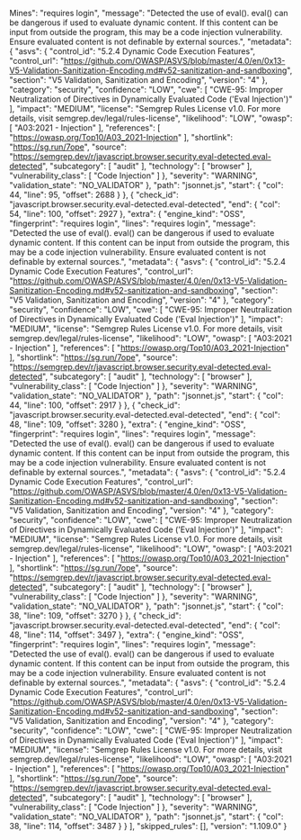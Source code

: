 Mines": "requires login",
        "message": "Detected the use of eval(). eval() can be dangerous if used to evaluate dynamic content. If this content can be input from outside the program, this may be a code injection vulnerability. Ensure evaluated content is not definable by external sources.",
        "metadata": {
          "asvs": {
            "control_id": "5.2.4 Dynamic Code Execution Features",
            "control_url": "https://github.com/OWASP/ASVS/blob/master/4.0/en/0x13-V5-Validation-Sanitization-Encoding.md#v52-sanitization-and-sandboxing",
            "section": "V5 Validation, Sanitization and Encoding",
            "version": "4"
          },
          "category": "security",
          "confidence": "LOW",
          "cwe": [
            "CWE-95: Improper Neutralization of Directives in Dynamically Evaluated Code ('Eval Injection')"
          ],
          "impact": "MEDIUM",
          "license": "Semgrep Rules License v1.0. For more details, visit semgrep.dev/legal/rules-license",
          "likelihood": "LOW",
          "owasp": [
            "A03:2021 - Injection"
          ],
          "references": [
            "https://owasp.org/Top10/A03_2021-Injection"
          ],
          "shortlink": "https://sg.run/7ope",
          "source": "https://semgrep.dev/r/javascript.browser.security.eval-detected.eval-detected",
          "subcategory": [
            "audit"
          ],
          "technology": [
            "browser"
          ],
          "vulnerability_class": [
            "Code Injection"
          ]
        },
        "severity": "WARNING",
        "validation_state": "NO_VALIDATOR"
      },
      "path": "jsonnet.js",
      "start": {
        "col": 44,
        "line": 95,
        "offset": 2688
      }
    },
    {
      "check_id": "javascript.browser.security.eval-detected.eval-detected",
      "end": {
        "col": 54,
        "line": 100,
        "offset": 2927
      },
      "extra": {
        "engine_kind": "OSS",
        "fingerprint": "requires login",
        "lines": "requires login",
        "message": "Detected the use of eval(). eval() can be dangerous if used to evaluate dynamic content. If this content can be input from outside the program, this may be a code injection vulnerability. Ensure evaluated content is not definable by external sources.",
        "metadata": {
          "asvs": {
            "control_id": "5.2.4 Dynamic Code Execution Features",
            "control_url": "https://github.com/OWASP/ASVS/blob/master/4.0/en/0x13-V5-Validation-Sanitization-Encoding.md#v52-sanitization-and-sandboxing",
            "section": "V5 Validation, Sanitization and Encoding",
            "version": "4"
          },
          "category": "security",
          "confidence": "LOW",
          "cwe": [
            "CWE-95: Improper Neutralization of Directives in Dynamically Evaluated Code ('Eval Injection')"
          ],
          "impact": "MEDIUM",
          "license": "Semgrep Rules License v1.0. For more details, visit semgrep.dev/legal/rules-license",
          "likelihood": "LOW",
          "owasp": [
            "A03:2021 - Injection"
          ],
          "references": [
            "https://owasp.org/Top10/A03_2021-Injection"
          ],
          "shortlink": "https://sg.run/7ope",
          "source": "https://semgrep.dev/r/javascript.browser.security.eval-detected.eval-detected",
          "subcategory": [
            "audit"
          ],
          "technology": [
            "browser"
          ],
          "vulnerability_class": [
            "Code Injection"
          ]
        },
        "severity": "WARNING",
        "validation_state": "NO_VALIDATOR"
      },
      "path": "jsonnet.js",
      "start": {
        "col": 44,
        "line": 100,
        "offset": 2917
      }
    },
    {
      "check_id": "javascript.browser.security.eval-detected.eval-detected",
      "end": {
        "col": 48,
        "line": 109,
        "offset": 3280
      },
      "extra": {
        "engine_kind": "OSS",
        "fingerprint": "requires login",
        "lines": "requires login",
        "message": "Detected the use of eval(). eval() can be dangerous if used to evaluate dynamic content. If this content can be input from outside the program, this may be a code injection vulnerability. Ensure evaluated content is not definable by external sources.",
        "metadata": {
          "asvs": {
            "control_id": "5.2.4 Dynamic Code Execution Features",
            "control_url": "https://github.com/OWASP/ASVS/blob/master/4.0/en/0x13-V5-Validation-Sanitization-Encoding.md#v52-sanitization-and-sandboxing",
            "section": "V5 Validation, Sanitization and Encoding",
            "version": "4"
          },
          "category": "security",
          "confidence": "LOW",
          "cwe": [
            "CWE-95: Improper Neutralization of Directives in Dynamically Evaluated Code ('Eval Injection')"
          ],
          "impact": "MEDIUM",
          "license": "Semgrep Rules License v1.0. For more details, visit semgrep.dev/legal/rules-license",
          "likelihood": "LOW",
          "owasp": [
            "A03:2021 - Injection"
          ],
          "references": [
            "https://owasp.org/Top10/A03_2021-Injection"
          ],
          "shortlink": "https://sg.run/7ope",
          "source": "https://semgrep.dev/r/javascript.browser.security.eval-detected.eval-detected",
          "subcategory": [
            "audit"
          ],
          "technology": [
            "browser"
          ],
          "vulnerability_class": [
            "Code Injection"
          ]
        },
        "severity": "WARNING",
        "validation_state": "NO_VALIDATOR"
      },
      "path": "jsonnet.js",
      "start": {
        "col": 38,
        "line": 109,
        "offset": 3270
      }
    },
    {
      "check_id": "javascript.browser.security.eval-detected.eval-detected",
      "end": {
        "col": 48,
        "line": 114,
        "offset": 3497
      },
      "extra": {
        "engine_kind": "OSS",
        "fingerprint": "requires login",
        "lines": "requires login",
        "message": "Detected the use of eval(). eval() can be dangerous if used to evaluate dynamic content. If this content can be input from outside the program, this may be a code injection vulnerability. Ensure evaluated content is not definable by external sources.",
        "metadata": {
          "asvs": {
            "control_id": "5.2.4 Dynamic Code Execution Features",
            "control_url": "https://github.com/OWASP/ASVS/blob/master/4.0/en/0x13-V5-Validation-Sanitization-Encoding.md#v52-sanitization-and-sandboxing",
            "section": "V5 Validation, Sanitization and Encoding",
            "version": "4"
          },
          "category": "security",
          "confidence": "LOW",
          "cwe": [
            "CWE-95: Improper Neutralization of Directives in Dynamically Evaluated Code ('Eval Injection')"
          ],
          "impact": "MEDIUM",
          "license": "Semgrep Rules License v1.0. For more details, visit semgrep.dev/legal/rules-license",
          "likelihood": "LOW",
          "owasp": [
            "A03:2021 - Injection"
          ],
          "references": [
            "https://owasp.org/Top10/A03_2021-Injection"
          ],
          "shortlink": "https://sg.run/7ope",
          "source": "https://semgrep.dev/r/javascript.browser.security.eval-detected.eval-detected",
          "subcategory": [
            "audit"
          ],
          "technology": [
            "browser"
          ],
          "vulnerability_class": [
            "Code Injection"
          ]
        },
        "severity": "WARNING",
        "validation_state": "NO_VALIDATOR"
      },
      "path": "jsonnet.js",
      "start": {
        "col": 38,
        "line": 114,
        "offset": 3487
      }
    }
  ],
  "skipped_rules": [],
  "version": "1.109.0"
}
```
